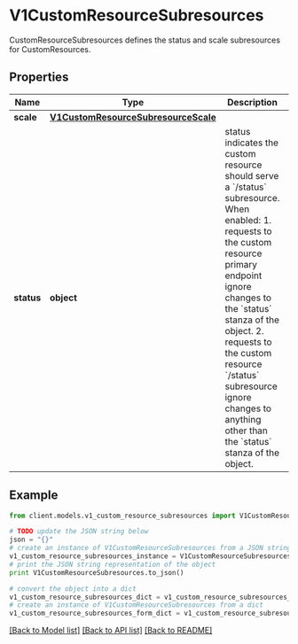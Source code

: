 # V1CustomResourceSubresources

CustomResourceSubresources defines the status and scale subresources for CustomResources.

## Properties
Name | Type | Description | Notes
------------ | ------------- | ------------- | -------------
**scale** | [**V1CustomResourceSubresourceScale**](V1CustomResourceSubresourceScale.md) |  | [optional] 
**status** | **object** | status indicates the custom resource should serve a &#x60;/status&#x60; subresource. When enabled: 1. requests to the custom resource primary endpoint ignore changes to the &#x60;status&#x60; stanza of the object. 2. requests to the custom resource &#x60;/status&#x60; subresource ignore changes to anything other than the &#x60;status&#x60; stanza of the object. | [optional] 

## Example

```python
from client.models.v1_custom_resource_subresources import V1CustomResourceSubresources

# TODO update the JSON string below
json = "{}"
# create an instance of V1CustomResourceSubresources from a JSON string
v1_custom_resource_subresources_instance = V1CustomResourceSubresources.from_json(json)
# print the JSON string representation of the object
print V1CustomResourceSubresources.to_json()

# convert the object into a dict
v1_custom_resource_subresources_dict = v1_custom_resource_subresources_instance.to_dict()
# create an instance of V1CustomResourceSubresources from a dict
v1_custom_resource_subresources_form_dict = v1_custom_resource_subresources.from_dict(v1_custom_resource_subresources_dict)
```
[[Back to Model list]](../README.md#documentation-for-models) [[Back to API list]](../README.md#documentation-for-api-endpoints) [[Back to README]](../README.md)


